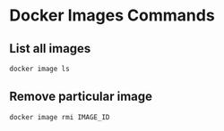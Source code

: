# Docker Images Commands

## List all images

```bash
docker image ls
```

## Remove particular image

```bash
docker image rmi IMAGE_ID
```
